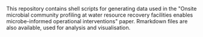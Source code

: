 This repository contains shell scripts for generating data used in the "Onsite microbial community profiling at water resource recovery facilities enables microbe-informed operational interventions" paper. Rmarkdown files are also available, used for analysis and visualisation.
